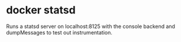 # docker statsd

Runs a statsd server on localhost:8125 with the console backend and
dumpMessages to test out instrumentation.
